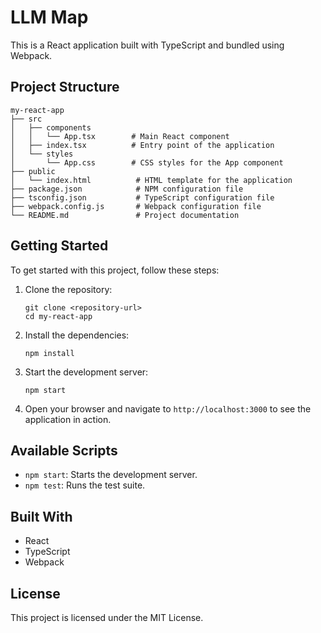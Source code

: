 # LLM Map

This is a React application built with TypeScript and bundled using Webpack.

## Project Structure

```
my-react-app
├── src
│   ├── components
│   │   └── App.tsx        # Main React component
│   ├── index.tsx          # Entry point of the application
│   └── styles
│       └── App.css        # CSS styles for the App component
├── public
│   └── index.html          # HTML template for the application
├── package.json            # NPM configuration file
├── tsconfig.json           # TypeScript configuration file
├── webpack.config.js       # Webpack configuration file
└── README.md               # Project documentation
```

## Getting Started

To get started with this project, follow these steps:

1. Clone the repository:

   ```
   git clone <repository-url>
   cd my-react-app
   ```

2. Install the dependencies:

   ```
   npm install
   ```

3. Start the development server:

   ```
   npm start
   ```

4. Open your browser and navigate to `http://localhost:3000` to see the application in action.

## Available Scripts

- `npm start`: Starts the development server.
- `npm test`: Runs the test suite.

## Built With

- React
- TypeScript
- Webpack

## License

This project is licensed under the MIT License.
